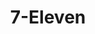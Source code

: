 ---
title: "7-Eleven"
url: /cagayan-de-oro-city/7-eleven-general-capistrano-street/
shop: Lebensmittel
---